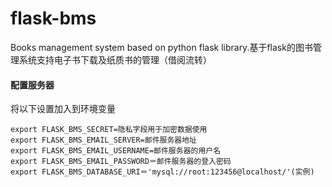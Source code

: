 # flask-bms
Books management system based on python flask library.基于flask的图书管理系统支持电子书下载及纸质书的管理（借阅流转）

#### 配置服务器

将以下设置加入到环境变量
```
export FLASK_BMS_SECRET=隐私字段用于加密数据使用
export FLASK_BMS_EMAIL_SERVER=邮件服务器地址
export FLASK_BMS_EMAIL_USERNAME=邮件服务器的用户名
export FLASK_BMS_EMAIL_PASSWORD＝邮件服务器的登入密码
export FLASK_BMS_DATABASE_URI＝'mysql://root:123456@localhost/'(实例)
```